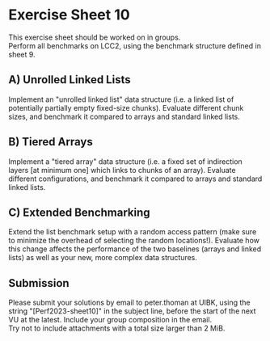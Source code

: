 Exercise Sheet 10
=================

This exercise sheet should be worked on in groups.  
Perform all benchmarks on LCC2, using the benchmark structure defined in sheet 9.


A) Unrolled Linked Lists
------------------------

Implement an "unrolled linked list" data structure (i.e. a linked list of potentially partially empty fixed-size chunks). Evaluate different chunk sizes, and benchmark it compared to arrays and standard linked lists.


B) Tiered Arrays
----------------

Implement a "tiered array" data structure (i.e. a fixed set of indirection layers [at minimum one] which links to chunks of an array). Evaluate different configurations, and benchmark it compared to arrays and standard linked lists.


C) Extended Benchmarking
------------------------

Extend the list benchmark setup with a random access pattern (make sure to minimize the overhead of selecting the random locations!). Evaluate how this change affects the performance of the two baselines (arrays and linked lists) as well as your new, more complex data structures.


Submission
----------
Please submit your solutions by email to peter.thoman at UIBK, using the string "[Perf2023-sheet10]" in the subject line, before the start of the next VU at the latest.
Include your group composition in the email.  
Try not to include attachments with a total size larger than 2 MiB.
